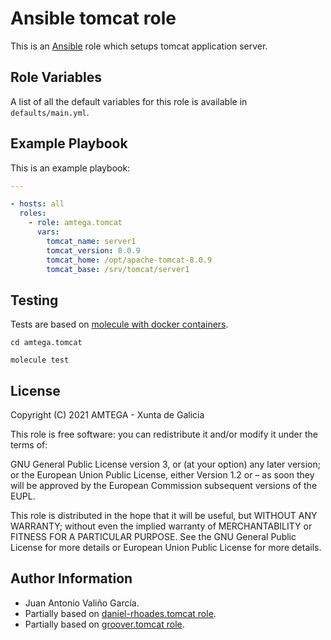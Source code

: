 # Ansible tomcat role

This is an [Ansible](http://www.ansible.com) role which setups tomcat application server.

## Role Variables

A list of all the default variables for this role is available in `defaults/main.yml`.

## Example Playbook

This is an example playbook:

```yaml
---

- hosts: all
  roles:
    - role: amtega.tomcat
      vars:
        tomcat_name: server1
        tomcat_version: 8.0.9
        tomcat_home: /opt/apache-tomcat-8.0.9
        tomcat_base: /srv/tomcat/server1
```

## Testing

Tests are based on [molecule with docker containers](https://molecule.readthedocs.io/en/latest/installation.html).

```shell
cd amtega.tomcat

molecule test
```

## License

Copyright (C) 2021 AMTEGA - Xunta de Galicia

This role is free software: you can redistribute it and/or modify it under the terms of:

GNU General Public License version 3, or (at your option) any later version; or the European Union Public License, either Version 1.2 or – as soon they will be approved by the European Commission ­subsequent versions of the EUPL.

This role is distributed in the hope that it will be useful, but WITHOUT ANY WARRANTY; without even the implied warranty of MERCHANTABILITY or FITNESS FOR A PARTICULAR PURPOSE.  See the GNU General Public License for more details or European Union Public License for more details.

## Author Information

- Juan Antonio Valiño García.
- Partially based on [daniel-rhoades.tomcat role](https://galaxy.ansible.com/daniel-rhoades/tomcat).
- Partially based on [groover.tomcat role](https://galaxy.ansible.com/groover/tomcat).
